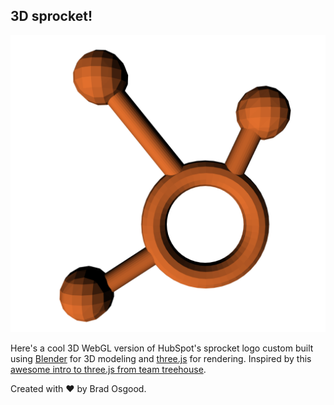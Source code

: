 ## 3D sprocket!

![3d sprocket](https://github.com/bosgood/sprocket3d/blob/master/screenshot.png)

Here's a cool 3D WebGL version of HubSpot's sprocket logo custom built using [Blender]() for 3D modeling and [three.js]() for rendering. Inspired by this [awesome intro to three.js from team treehouse](http://blog.teamtreehouse.com/the-beginners-guide-to-three-js).

Created with ♥ by Brad Osgood.